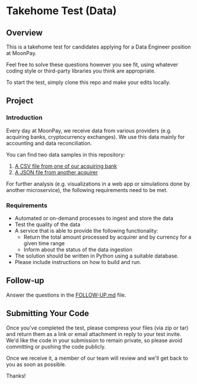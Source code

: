 
# Takehome Test (Data)

## Overview

This is a takehome test for candidates applying for a Data Engineer
position at MoonPay.

Feel free to solve these questions however you see fit, using whatever coding
style or third-party libraries you think are appropriate.

To start the test, simply clone this repo and make your edits locally.

## Project

### Introduction

Every day at MoonPay, we receive data from various providers (e.g.
acquiring banks, cryptocurrency exchanges). We use this data mainly for
accounting and data reconciliation.

You can find two data samples in this repository:

1. [A CSV file from one of our acquiring bank](data/sample_acquirer_a.csv)
2. [A JSON file from another acquirer](data/sample_acquirer_b.json)

For further analysis (e.g. visualizations in a web app or simulations done by
another microservice), the following requirements need to be met.

### Requirements

- Automated or on-demand processes to ingest and store the data
- Test the quality of the data
- A service that is able to provide the following functionality:
  - Return the total amount processed by acquirer and by currency for a given time range
  - Inform about the status of the data ingestion
- The solution should be written in Python using a suitable database.
- Please include instructions on how to build and run.

## Follow-up

Answer the questions in the [FOLLOW-UP.md](./FOLLOW-UP.md) file.

## Submitting Your Code

Once you've completed the test, please compress your files (via zip or tar) and
return them as a link or email attachment in reply to your test invite. We'd like the
code in your submission to remain private, so please avoid committing or pushing
the code publicly.

Once we receive it, a member of our team will review and we'll get back to you
as soon as possible.

Thanks!
